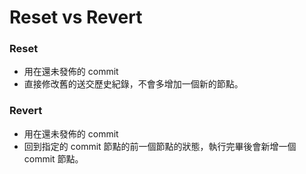 # Reset vs Revert

### Reset

* 用在還未發佈的 commit
* 直接修改舊的送交歷史紀錄，不會多增加一個新的節點。
### Revert

* 用在還未發佈的 commit
* 回到指定的 commit 節點的前一個節點的狀態，執行完畢後會新增一個 commit 節點。